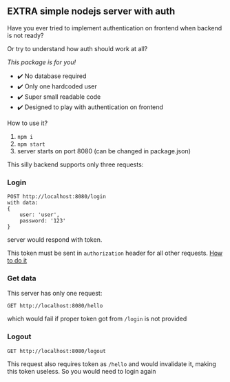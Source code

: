 ## EXTRA simple nodejs server with auth

Have you ever tried to implement authentication on frontend when backend is not ready?
 
Or try to understand how auth should work at all? 

*This package is for you!*

* ✔️ No database required
* ✔️ Only one hardcoded user
* ✔️ Super small readable code
* ✔️ Designed to play with authentication on frontend


How to use it?
1. `npm i`
2. `npm start`
3. server starts on port 8080 (can be changed in package.json)

This silly backend supports only three requests:
### Login
```
POST http://localhost:8080/login 
with data: 
{
    user: 'user',
    password: '123'
}
```
server would respond with token.
 
This token must be sent in `authorization` header for all other requests. [How to do it](https://stackoverflow.com/a/52328881/4166537)

### Get data
This server has only one request: 
```
GET http://localhost:8080/hello
```
which would fail if proper token got from `/login` is not provided


### Logout
```
GET http://localhost:8080/logout
```
This request also requires token as `/hello` and would invalidate it, making this token useless. So you would need to login again


